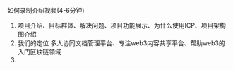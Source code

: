如何录制介绍视频(4-6分钟)
1. 项目介绍、目标群体、解决问题、项目功能展示、为什么使用ICP、项目架构图介绍
2. 我们的定位 多人协同文档管理平台、专注web3内容共享平台、帮助web3的入门区块链领域
2. 
